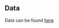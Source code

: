 ## Data

Data can be found [here](https://www.dropbox.com/scl/fo/4lvuwq8pbdx0ubba9ey85/AMz_dint2PkRASM1oFWx6uA?rlkey=4ibypc0u40ub702trdipzokir%26st=spgp9ckc%26dl=0)